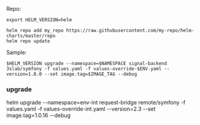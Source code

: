 Repo:  
```
export HELM_VERSION=helm

helm repo add my_repo https://raw.githubusercontent.com/my-repo/helm-charts/master/repo
helm repo update
```

Sample:  
```
$HELM_VERSION upgrade --namespace=$NAMESPACE signal-backend 3slab/symfony -f values.yaml -f values-override-$ENV.yaml --version=1.8.0 --set image.tag=$IMAGE_TAG --debug
```

### upgrade

helm upgrade --namespace=env-int request-bridge remote/symfony -f values.yaml -f values-override-int.yaml --version=2.3 --set image.tag=1.0.16 --debug
